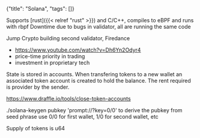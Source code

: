 {"title": "Solana", "tags": []}

Supports [rust]({{< relref "rust" >}}) and C/C++, compiles to eBPF and runs with rbpf
Downtime due to bugs in validator, all are running the same code

Jump Crypto building second validator, Firedance
* https://www.youtube.com/watch?v=Dh6Yn2Odyr4
* price-time priority in trading
* investment in proprietary tech

State is stored in accounts. When transfering tokens to a new wallet an
associated token account is created to hold the balance. The rent required is provider by the sender.

https://www.draffle.io/tools/close-token-accounts

./solana-keygen pubkey 'prompt://?key=0/0' to derive the pubkey from seed phrase
use 0/0 for first wallet, 1/0 for second wallet, etc

Supply of tokens is u64

